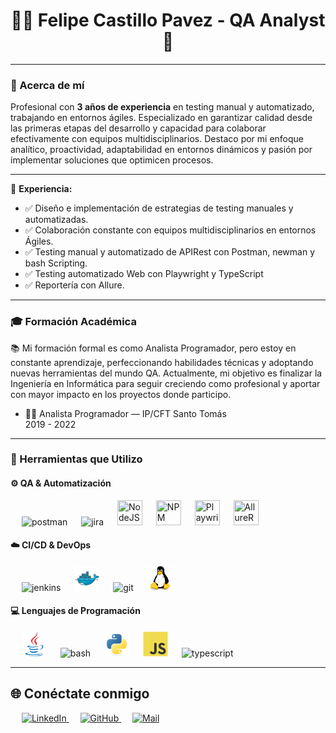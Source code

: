 <h1 align="center">👨‍💻 Felipe Castillo Pavez - QA Analyst 🧪</h1>

<hr>

<h3 align="left">💼 Acerca de mí</h3>

<p>
  Profesional con <strong>3 años de experiencia</strong> en testing manual y automatizado, trabajando en entornos ágiles.
  Especializado en garantizar calidad desde las primeras etapas del desarrollo y capacidad para colaborar
  efectivamente con equipos multidisciplinarios. Destaco por mi enfoque analítico, proactividad, adaptabilidad
  en entornos dinámicos y pasión por implementar soluciones que optimicen procesos.
</p>

<hr>

<p>🔹 <strong>Experiencia:</strong></p>
<ul>
  <li>✅ Diseño e implementación de estrategias de testing manuales y automatizadas.</li>
  <li>✅ Colaboración constante con equipos multidisciplinarios en entornos Ágiles.</li>
  <li>✅ Testing manual y automatizado de APIRest con Postman, newman y bash Scripting.</li>
  <li>✅ Testing automatizado Web con Playwright y TypeScript</li>
  <li>✅ Reportería con Allure.</li>
</ul>

<hr>

<h3 align="left">🎓 Formación Académica</h3>

<p>
  📚 Mi formación formal es como Analista Programador, pero estoy en constante aprendizaje, perfeccionando habilidades técnicas y adoptando nuevas herramientas del mundo QA. Actualmente, mi objetivo es finalizar la Ingeniería en Informática para seguir creciendo como profesional y aportar con mayor impacto en los proyectos donde participo.
</p>

<ul>
  <li>🧑‍💻 Analista Programador — IP/CFT Santo Tomás<br>2019 - 2022</li>
</ul>

<hr>


<h3 align="left">🔧 Herramientas que Utilizo </h3>


<!-- QA y Automatización -->
<h4 align="left">⚙️ QA & Automatización</h4>
<p align="left">
  &emsp;
  <img src="https://www.vectorlogo.zone/logos/getpostman/getpostman-icon.svg" alt="postman" width="40" height="40" title="Postman"/>
  &emsp;
  <img src="https://github.com/user-attachments/assets/d8108bd6-c868-4a05-9584-e3b500f6b8be" alt="jira" width="40" height="40" title="Jira"/>
  &emsp;
  <img src="https://github.com/user-attachments/assets/a66e54d5-b106-4ee4-927f-35bc1a6354a0" width="40" height="40" title="NodeJS">
  &emsp;
  <img src="https://github.com/user-attachments/assets/5aee0b39-cd80-48c9-bbd6-c1e778e70c3d" width="40" height="40" title="NPM">
  &emsp;
  <img src="https://playwright.dev/python/img/playwright-logo.svg" width="40" height="40" title="Playwright">
  &emsp;
  <img src="https://allurereport.org/svg/logo-report-sign.svg" width="40" height="40" title="AllureReport">
</p>

<!-- CI/CD & DevOps -->
<h4 align="left">☁️ CI/CD & DevOps</h4>
<p align="left">
  &emsp;
  <img src="https://www.vectorlogo.zone/logos/jenkins/jenkins-icon.svg" alt="jenkins" width="40" height="40" title="Jenkins"/>
  &emsp;
  <img src="https://raw.githubusercontent.com/devicons/devicon/master/icons/docker/docker-original.svg" alt="docker" width="40" height="40" title="Docker"/>
  &emsp;
  <img src="https://cdn.jsdelivr.net/gh/devicons/devicon/icons/git/git-original.svg" alt="git" width="40" height="40" title="Git"/>
  &emsp;
  <img src="https://raw.githubusercontent.com/devicons/devicon/master/icons/linux/linux-original.svg" alt="linux" width="40" height="40" title="Linux"/>
  &emsp;
</p>

<!-- Lenguajes de Programación -->
<h4 align="left">💻 Lenguajes de Programación</h4>
<p align="left">
  &emsp;
  <img src="https://raw.githubusercontent.com/devicons/devicon/master/icons/java/java-original.svg" alt="java" width="40" height="40" title="Java"/>
  &emsp;
  <img src="https://cdn.jsdelivr.net/gh/devicons/devicon/icons/bash/bash-original.svg" alt="bash" width="40" height="40" title="Bash"/>
  &emsp;
  <img src="https://raw.githubusercontent.com/devicons/devicon/master/icons/python/python-original.svg" alt="python" width="40" height="40" title="Python"/>
  &emsp;
  <img src="https://raw.githubusercontent.com/devicons/devicon/master/icons/javascript/javascript-original.svg" alt="javascript" width="40" height="40" title="JavaScript"/>
  &emsp;
  <img src="https://github.com/user-attachments/assets/805670f0-936f-4990-835d-3358985aa1fd" alt="typescript" width="40" height="40" title="TypeScript">
</p>


<hr>


<h2 align="left">🌐 Conéctate conmigo</h2>

<p align="left">
  &emsp;
  <a href="https://www.linkedin.com/in/felipepavez97" target="_blank">
    <img src="https://cdn.jsdelivr.net/gh/devicons/devicon/icons/linkedin/linkedin-original.svg" width="40" height="40" alt="LinkedIn"/>
  </a>
  &emsp;
  <a href="https://github.com/FVlejandro" target="_blank">
    <img src="https://cdn.jsdelivr.net/gh/devicons/devicon/icons/github/github-original.svg" width="40" height="40" alt="GitHub"/>
  </a>
  &emsp;
  <a href="mailto:felipealejandropavez.97@gmail.com">
    <img src="https://github.com/user-attachments/assets/514701d7-6460-47d7-aa25-116a5b7fdb41" width="40" height="40" alt="Mail">
  </a>
</p>







